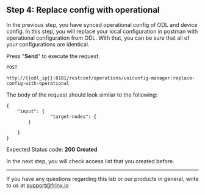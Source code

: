 ## Step 4: Replace config with operational

In the previous step, you have synced operational config of ODL and device config. In this step, you will replace your local configuration in postman with operational configuration from ODL. With that, you can be sure that all of your configurations are identical.


Press "**Send**" to execute the request.

```
POST

http://{{odl_ip}}:8181/restconf/operations/uniconfig-manager:replace-config-with-operational
```

The body of the request should look similar to the following:

```
{
	"input": {
				"target-nodes": {
		}

	}
}
```

Expected Status code: **200 Created**

In the next step, you will check access list that you created before.

---
If you have any questions regarding this lab or our products in general, write to us at [support@frinx.io](mailto:support@frinx.io)